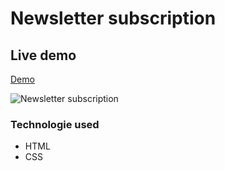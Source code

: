 # Newsletter subscription

## Live demo
[Demo](https://newsletter-subscription-html.netlify.app/)

 ![Newsletter subscription](https://res.cloudinary.com/dgm9zfiuo/image/upload/v1698690894/Portfolio%20projects/view_hckfud.png)

### Technologie used
* HTML
* CSS

